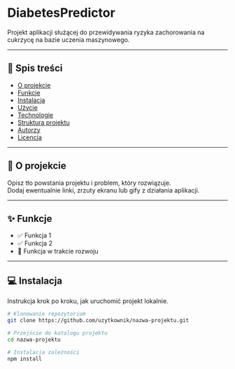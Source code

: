 #  DiabetesPredictor

Projekt aplikacji służącej do przewidywania ryzyka zachorowania na cukrzycę
 na bazie uczenia maszynowego.

---

## 📖 Spis treści
- [O projekcie](#-o-projekcie)
- [Funkcje](#-funkcje)
- [Instalacja](#-instalacja)
- [Użycie](#-użycie)
- [Technologie](#-technologie)
- [Struktura projektu](#-struktura-projektu)
- [Autorzy](#-autorzy)
- [Licencja](#-licencja)

---

## 🧐 O projekcie
Opisz tło powstania projektu i problem, który rozwiązuje.  
Dodaj ewentualnie linki, zrzuty ekranu lub gify z działania aplikacji.

---

## ✨ Funkcje
- ✅ Funkcja 1
- ✅ Funkcja 2
- 🚧 Funkcja w trakcie rozwoju

---

## 💻 Instalacja
Instrukcja krok po kroku, jak uruchomić projekt lokalnie.

```bash
# Klonowanie repozytorium
git clone https://github.com/uzytkownik/nazwa-projektu.git

# Przejście do katalogu projektu
cd nazwa-projektu

# Instalacja zależności
npm install

